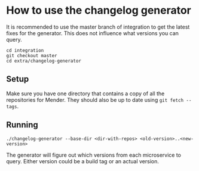# How to use the changelog generator

It is recommended to use the master branch of integration to get the latest
fixes for the generator. This does not influence what versions you can query.

```
cd integration
git checkout master
cd extra/changelog-generator
```

## Setup

Make sure you have one directory that contains a copy of all the repositories
for Mender. They should also be up to date using `git fetch --tags`.

## Running

```
./changelog-generator --base-dir <dir-with-repos> <old-version>..<new-version>
```

The generator will figure out which versions from each microservice to
query. Either version could be a build tag or an actual version.
